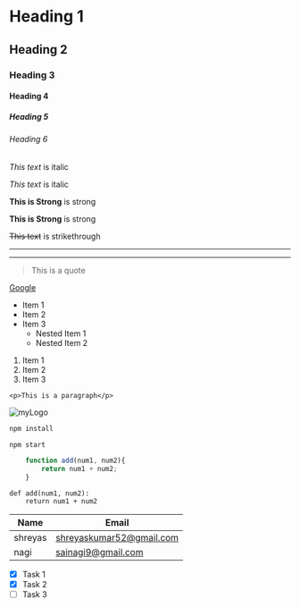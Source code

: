 <!-- Headings -->
# Heading 1
## Heading 2
### Heading 3
#### Heading 4
##### Heading 5
###### Heading 6 

<!-- Italics -->
*This text* is italic

_This text_ is italic

<!-- Strong -->
**This is Strong** is strong

**This is Strong** is strong

<!--Strikethrough-->
~~This text~~ is strikethrough

<!--Horizontal Rule-->

---
___

<!-- Block Quotes -->
>This is a quote

<!--Links -->
[Google](https://www.google.com "Google Home Page")

<!-- ULs -->
* Item 1
* Item 2
* Item 3
    * Nested Item 1
    * Nested Item 2

<!-- OLs -->
1. Item 1
1. Item 2
1. Item 3

<!-- Inline Code Block-->
`<p>This is a paragraph</p>`

<!-- images -->
![myLogo](https://markdown-here.com/img/icon256.png)

<!-- GitHub Markdown -->

<!-- Code Blocks -->
```bash
npm install

npm start
```

```javascript
    function add(num1, num2){
        return num1 + num2;
    }
```

```pyhton 
def add(num1, num2):
    return num1 + num2
```

<!--Tables -->
|Name   |Email      |
|-------|-----------|
|shreyas|shreyaskumar52@gmail.com|
|nagi   |sainagi9@gmail.com|

<!-- Task Lists -->
* [x] Task 1
* [x] Task 2
* [ ] Task 3